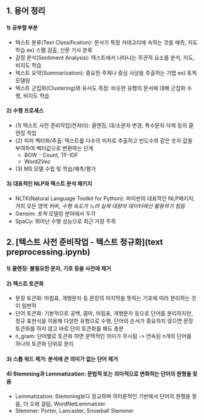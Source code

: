 ## 1. 용어 정리
#### 1) 공부할 부분
- 텍스트 분류(Text Classification): 문서가 특정 카테고리에 속하는 것을 예측, 지도학습 ex) 스팸 검출, 신문 기사 분류
- 감정 분석(Sentiment Analysis): 텍스트에서 나타나는 주관적 요소를 분석, 지도, 비지도 학습
- 텍스트 요약(Summarization): 중요한 주제나 중심 사상을 추출하는 기법 ex) 토픽 모델링
- 텍스트 군집화(Clustering)와 유사도 측정: 비슷한 유형의 문서에 대해 군집화 수행, 비지도 학습
#### 2) 수행 프로세스
- (1) 텍스트 사전 준비작업(전처리): 클렌징, 대/소문자 변경, 특수문자 삭제 등의 클렌징 작업
- (2) 피처 벡터화/추출: 텍스트를 다수의 피처로 추출하고 빈도수와 같은 숫자 값을 부여하여 벡터값으로 변환하는 단계
  - BOW - Count, TF-IDF
  - Word2Vec
- (3) MS 모델 수립 및 학습/예측/평가
#### 3) 대표적인 NLP와 텍스트 분석 패키지
- NLTK(Natural Language Toolkit for Python): 파이썬의 대표적인 NLP패키지, 거의 모든 영역 커버, *수행 속도가 느려 실제 대량의 데이터에선 활용하기 힘듬*
- Gensim: *토픽* 모델링 분야에서 두각
- SpaCy: 뛰어난 수행 성능으로 최근 가장 주목
## 2. [텍스트 사전 준비작업 - 텍스트 정규화](text preprocessing.ipynb)
#### 1) 클렌징: 불필요한 문자, 기호 등을 사전에 제거
#### 2) 텍스트 토큰화
- 문장 토큰화: 마침표, 개행문자 등 문장의 마지막을 뜻하는 기호에 따라 분리하는 것이 일반적
- 단어 토큰화: 기본적으로 공백, 콤마, 마침표, 개행문자 등으로 단어를 분리하지만, 정규 표현식을 이용해 다양한 유형으로 수행, 단어의 순서가 중요하지 않으면 문장 토큰화를 하지 않고 바로 단어 토큰화를 해도 충분
- n_gram: 단어별로 토큰화 하면 문맥적인 의미가 무시됨 -> 연속된 n개의 단어를 하나의 토큰화 단위로 분리
#### 3) 스톱 워드 제거: 분석에 큰 의미가 없는 단어 제거
#### 4) Stemming과 Lemmatization: 문법적 또는 의미적으로 변화하는 단어의 원형을 찾음
- Lemmatization: Stemming보다 정교하며 의미론적인 기반에서 단어의 원형을 찾음, 더 오래 걸림, WordNetLemmatizer
- Stemmer: Porter, Lancaster, Snowball Stemmer
